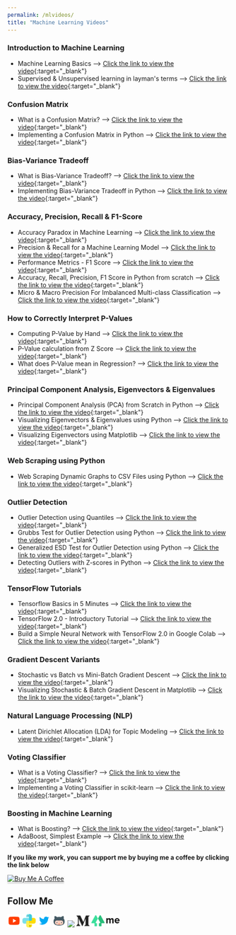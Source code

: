```yaml
---
permalink: /mlvideos/
title: "Machine Learning Videos"
---
```


### Introduction to Machine Learning
* Machine Learning Basics &#10230; [Click the link to view the video](https://youtu.be/8qNPRAaQJJs){:target="_blank"}
* Supervised & Unsupervised learning in layman's terms &#10230; [Click the link to view the video](https://youtu.be/pmQgq8S4jO8){:target="_blank"}

### Confusion Matrix
* What is a Confusion Matrix? &#10230; [Click the link to view the video](https://youtu.be/vaR5Bdi-yA4){:target="_blank"}
* Implementing a Confusion Matrix in Python &#10230; [Click the link to view the video](https://youtu.be/42JGBd6zh8E){:target="_blank"}

### Bias-Variance Tradeoff
* What is Bias-Variance Tradeoff? &#10230; [Click the link to view the video](https://youtu.be/0UTNyTZgEWQ){:target="_blank"}
* Implementing Bias-Variance Tradeoff in Python &#10230; [Click the link to view the video](https://youtu.be/b8ZOmdMmp_s){:target="_blank"}

### Accuracy, Precision, Recall & F1-Score
* Accuracy Paradox in Machine Learning &#10230; [Click the link to view the video](https://youtu.be/mP4gaO4IC5A){:target="_blank"}
* Precision & Recall for a Machine Learning Model &#10230; [Click the link to view the video](https://youtu.be/dbrRsqlof4w){:target="_blank"}
* Performance Metrics - F1 Score &#10230; [Click the link to view the video](https://youtu.be/Z9NZY3ej9yY){:target="_blank"}
* Accuracy, Recall, Precision, F1 Score in Python from scratch &#10230; [Click the link to view the video](https://youtu.be/9PbrWiLC-4k){:target="_blank"}
* Micro & Macro Precision For Imbalanced Multi-class Classification &#10230; [Click the link to view the video](https://youtu.be/DF-rJA-eOUQ){:target="_blank"}

### How to Correctly Interpret P-Values
* Computing P-Value by Hand &#10230; [Click the link to view the video](https://youtu.be/R9xAlR893R4){:target="_blank"}
* P-Value calculation from Z Score &#10230; [Click the link to view the video](https://youtu.be/uobLdTGYu00){:target="_blank"}
* What does P-Value mean in Regression? &#10230; [Click the link to view the video](https://youtu.be/6psBul7K2gw){:target="_blank"}

### Principal Component Analysis, Eigenvectors & Eigenvalues
* Principal Component Analysis (PCA) from Scratch in Python &#10230; [Click the link to view the video](https://youtu.be/uFbDWu0tDrE){:target="_blank"}
* Visualizing Eigenvectors & Eigenvalues using Python &#10230; [Click the link to view the video](https://youtu.be/mxkGMbrobY0){:target="_blank"}
* Visualizing Eigenvectors using Matplotlib &#10230; [Click the link to view the video](https://youtu.be/RhmzJ0hfJjM){:target="_blank"}

### Web Scraping using Python
* Web Scraping Dynamic Graphs to CSV Files using Python &#10230; [Click the link to view the video](https://youtu.be/NYK_1bVoBfU){:target="_blank"}

### Outlier Detection
* Outlier Detection using Quantiles &#10230; [Click the link to view the video](https://youtu.be/2Qrost474lQ){:target="_blank"}
* Grubbs Test for Outlier Detection using Python &#10230; [Click the link to view the video](https://youtu.be/Hn_lMUaMcak){:target="_blank"}
* Generalized ESD Test for Outlier Detection using Python &#10230; [Click the link to view the video](https://youtu.be/KGWbbAUcC0I){:target="_blank"}
* Detecting Outliers with Z-scores in Python &#10230; [Click the link to view the video](https://youtu.be/bs2q0oFfxX4){:target="_blank"}

### TensorFlow Tutorials
* Tensorflow Basics in 5 Minutes &#10230; [Click the link to view the video](https://youtu.be/ICl3EbL85IQ){:target="_blank"}
* TensorFlow 2.0 - Introductory Tutorial &#10230; [Click the link to view the video](https://youtu.be/wN4j0CpLp58){:target="_blank"}
* Build a Simple Neural Network with TensorFlow 2.0 in Google Colab &#10230; [Click the link to view the video](https://youtu.be/Yn27il27g5s){:target="_blank"}

### Gradient Descent Variants
* Stochastic vs Batch vs Mini-Batch Gradient Descent &#10230; [Click the link to view the video](https://youtu.be/Ne3hjpP7KSI){:target="_blank"}
* Visualizing Stochastic & Batch Gradient Descent in Matplotlib &#10230; [Click the link to view the video](https://youtu.be/6a5Nn49MsYY){:target="_blank"}

### Natural Language Processing (NLP)
* Latent Dirichlet Allocation (LDA) for Topic Modeling &#10230; [Click the link to view the video](https://youtu.be/Cpt97BpI-t4){:target="_blank"}

### Voting Classifier
* What is a Voting Classifier? &#10230; [Click the link to view the video](https://youtu.be/BlrcCpypfhU){:target="_blank"}
* Implementing a Voting Classifier in scikit-learn &#10230; [Click the link to view the video](https://youtu.be/28xRv-vC9Ys){:target="_blank"}

### Boosting in Machine Learning
* What is Boosting? &#10230; [Click the link to view the video](https://youtu.be/sfVms30Ulxw){:target="_blank"}
* AdaBoost, Simplest Example &#10230; [Click the link to view the video](https://youtu.be/9CPsYsB4OLI){:target="_blank"}

**If you like my work, you can support me by buying me a coffee by clicking the link below**

<a href="https://www.buymeacoffee.com/bhattbhavesh91" target="_blank"><img src="https://www.buymeacoffee.com/assets/img/custom_images/orange_img.png" alt="Buy Me A Coffee" style="height: 41px !important;width: 174px !important;box-shadow: 0px 3px 2px 0px rgba(190, 190, 190, 0.5) !important;-webkit-box-shadow: 0px 3px 2px 0px rgba(190, 190, 190, 0.5) !important;" ></a>

## Follow Me
<a href="https://www.youtube.com/bhaveshbhatt8791/" target="_blank"><img class="ai-subscribed-social-icon" src="/assets/images/ytb.png" width="30" height="30"></a>
<a href="https://www.youtube.com/PythonTricks/" target="_blank"><img class="ai-subscribed-social-icon" src="/assets/images/python_logo.png" width="30" height="30"></a>
<a href="https://twitter.com/_bhaveshbhatt" target="_blank"><img class="ai-subscribed-social-icon" src="/assets/images/tw.png" width="30" height="30"></a>
<a href="https://github.com/bhattbhavesh91" target="_blank"><img class="ai-subscribed-social-icon" src="/assets/images/gthb.png" width="30" height="30"></a>
<a href="https://www.linkedin.com/in/bhattbhavesh91/" target="_blank"><img class="ai-subscribed-social-icon" src="https://bhattbhavesh91.github.io/assets/images/lnkdn.png" width="30"></a>
<a href="https://medium.com/@bhattbhavesh91" target="_blank"><img class="ai-subscribed-social-icon" src="/assets/images/medium.png" width="30" height="30"></a>
<a href="https://linktr.ee/bhattbhavesh91" target="_blank"><img class="ai-subscribed-social-icon" src="/assets/images/linktree.png" width="30" height="30"></a>
<a href="https://about.me/bhattbhavesh91/" target="_blank"><img class="ai-subscribed-social-icon" src="/assets/images/aboutdotme1.png" width="30" height="30"></a>
